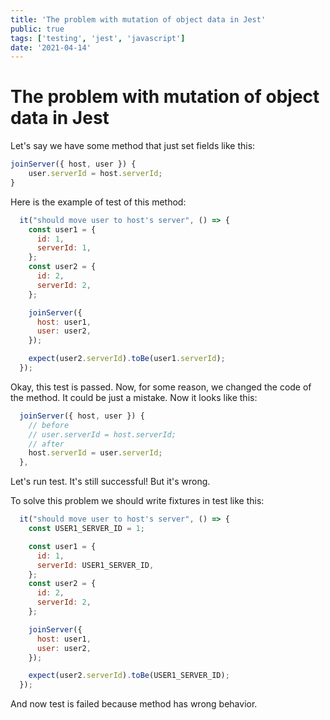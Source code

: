 ```yaml
---
title: 'The problem with mutation of object data in Jest'
public: true
tags: ['testing', 'jest', 'javascript']
date: '2021-04-14'
---
```


# The problem with mutation of object data in Jest

Let's say we have some method that just set fields like this:

```js
joinServer({ host, user }) {
    user.serverId = host.serverId;
}
```

Here is the example of test of this method:

```js
  it("should move user to host's server", () => {
    const user1 = {
      id: 1,
      serverId: 1,
    };
    const user2 = {
      id: 2,
      serverId: 2,
    };

    joinServer({
      host: user1,
      user: user2,
    });

    expect(user2.serverId).toBe(user1.serverId);
  });
```

Okay, this test is passed. Now, for some reason, we changed the code of the method. It could be just a mistake. Now it looks like this:

```js
  joinServer({ host, user }) {
    // before
    // user.serverId = host.serverId;
    // after
    host.serverId = user.serverId;
  },
```

Let's run test. It's still successful! But it's wrong.

To solve this problem we should write fixtures in test like this:

```js
  it("should move user to host's server", () => {
    const USER1_SERVER_ID = 1;

    const user1 = {
      id: 1,
      serverId: USER1_SERVER_ID,
    };
    const user2 = {
      id: 2,
      serverId: 2,
    };

    joinServer({
      host: user1,
      user: user2,
    });

    expect(user2.serverId).toBe(USER1_SERVER_ID);
  });
```

And now test is failed because method has wrong behavior.
